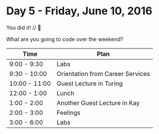 # Day 5 - Friday, June 10, 2016

You did it! // :blue_heart:

What are you going to code over the weekend?

Time        |   Plan   |
----------------|-------
9:00 - 9:30          | Labs
9:30 - 10:00     | Orientation from Career Services
10:00 - 11:00    | Guest Lecture in Turing
12:00 - 1:00     | Lunch
1:00 - 2:00      | Another Guest Lecture in Kay
2:00 - 3:00    | Feelings
3:00 - 6:00     | Labs
